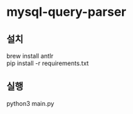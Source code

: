 # mysql-query-parser
## 설치
brew install antlr  
pip install -r requirements.txt

## 실행
python3 main.py
